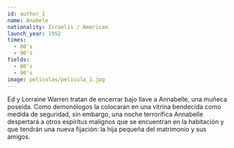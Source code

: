 ```yaml
---
id: author_1
name: Anabele
nationality: Israelis / American
launch_year: 1952
times:
  - 80's
  - 90's
fields:
  - 80's
  - 90's
image: peliculas/pelicula_1.jpg
---
```

Ed y Lorraine Warren tratan de encerrar bajo llave a Annabelle, una muñeca poseída. Como demonólogos la colocaran en una vitrina bendecida como medida de seguridad, sin embargo, una noche terrorífica Annabelle despertará a otros espíritus malignos que se encuentran en la habitación y que tendrán una nueva fijación: la hija pequeña del matrimonio y sus amigos.